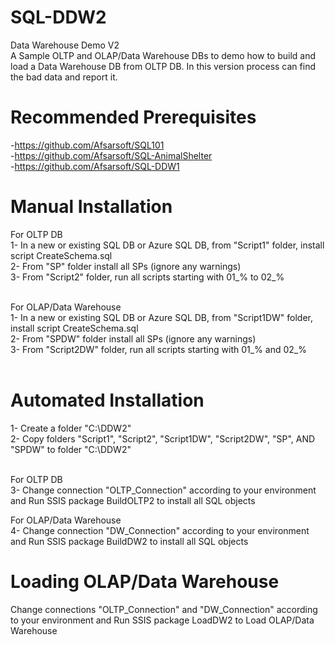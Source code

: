 # SQL-DDW2
Data Warehouse Demo V2 <br />
A Sample OLTP and OLAP/Data Warehouse DBs to demo how to build and load a Data Warehouse DB from OLTP DB. In this version process can find the bad data and report it.<br /> 

# Recommended Prerequisites
-https://github.com/Afsarsoft/SQL101 <br />
-https://github.com/Afsarsoft/SQL-AnimalShelter <br />
-https://github.com/Afsarsoft/SQL-DDW1 <br />

# Manual Installation 
For OLTP DB <br />
1- In a new or existing SQL DB or Azure SQL DB, from "Script1" folder, install script CreateSchema.sql <br />
2- From "SP" folder install all SPs (ignore any warnings) <br />
3- From "Script2" folder, run all scripts starting with 01_% to 02_% <br /> <br />

For OLAP/Data Warehouse <br />
1- In a new or existing SQL DB or Azure SQL DB, from "Script1DW" folder, install script CreateSchema.sql <br />
2- From "SPDW" folder install all SPs (ignore any warnings) <br />
3- From "Script2DW" folder, run all scripts starting with 01_% and 02_% <br /> <br />

# Automated Installation 
1- Create a folder "C:\DDW2" <br />
2- Copy folders "Script1", "Script2", "Script1DW", "Script2DW", "SP", AND "SPDW" to folder "C:\DDW2" <br /> <br />

For OLTP DB <br />
3- Change connection "OLTP_Connection" according to your environment and Run SSIS package BuildOLTP2 to install all SQL objects <br />

For OLAP/Data Warehouse <br />
4- Change connection "DW_Connection" according to your environment and Run SSIS package BuildDW2 to install all SQL objects <br />

# Loading OLAP/Data Warehouse 
Change connections "OLTP_Connection" and "DW_Connection" according to your environment and Run SSIS package LoadDW2 to Load OLAP/Data Warehouse <br />

